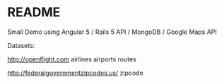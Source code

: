 # README

Small Demo using Angular 5 / Rails 5 API / MongoDB / Google Maps API


Datasets:

http://openflight.com
    airlines
    airports
    routes

http://federalgovernmentzipcodes.us/
    zipcode
